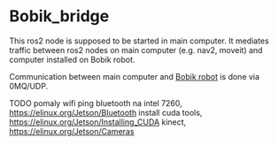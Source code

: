 # Bobik_bridge

This ros2 node is supposed to be started in main computer. It mediates traffic between ros2 nodes on main computer (e.g. nav2, moveit) and computer installed on Bobik robot.

Communication between main computer and [Bobik robot](https://github.com/slesinger/bobik_driver) is done via 0MQ/UDP.

TODO
pomaly wifi ping
bluetooth na intel 7260, https://elinux.org/Jetson/Bluetooth
install cuda tools, https://elinux.org/Jetson/Installing_CUDA
kinect, https://elinux.org/Jetson/Cameras
